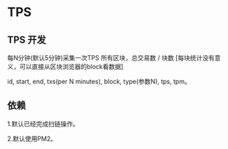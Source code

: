 # TPS

## TPS 开发

每N分钟(默认5分钟)采集一次TPS  所有区块，总交易数 / 块数  [每块统计没有意义，可以直接从区块浏览器的block看数据]

id, start, end, txs(per N minutes), block, type(参数N), tps, tpm。

## 依赖

1.默认已经完成扫链操作。

2.默认使用PM2。